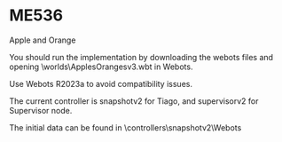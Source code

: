# ME536
Apple and Orange 

You should run the implementation by downloading the webots files and opening \worlds\ApplesOrangesv3.wbt in Webots.

Use Webots R2023a to avoid compatibility issues.

The current controller is snapshotv2 for Tiago, and supervisorv2 for Supervisor node.

The initial data can be found in \controllers\snapshotv2\Webots
